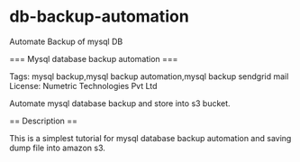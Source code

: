 # db-backup-automation
Automate Backup of mysql DB

=== Mysql database backup automation ===

Tags: mysql backup,mysql backup automation,mysql backup sendgrid mail
License: Numetric Technologies Pvt Ltd

Automate mysql database backup and store into s3 bucket.

== Description ==

This is a simplest tutorial for mysql database backup automation and saving dump file into amazon s3.
